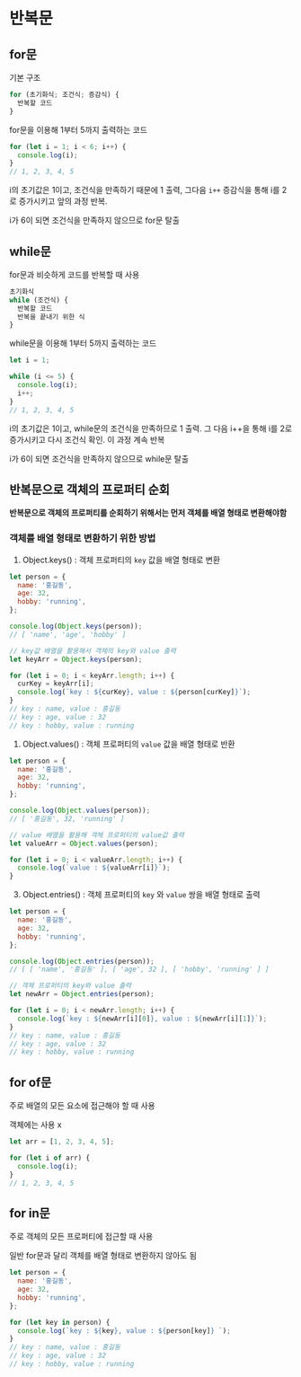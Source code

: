 # 반복문

## for문

기본 구조

```javascript
for (초기화식; 조건식; 증감식) {
  반복할 코드
}
```

for문을 이용해 1부터 5까지 출력하는 코드

```javascript
for (let i = 1; i < 6; i++) {
  console.log(i);
}
// 1, 2, 3, 4, 5
```

i의 초기값은 1이고, 조건식을 만족하기 때문에 1 출력, 그다음 `i++` 증감식을 통해 i를 2로 증가시키고 앞의 과정 반복.

i가 6이 되면 조건식을 만족하지 않으므로 for문 탈출

## while문

for문과 비슷하게 코드를 반복할 때 사용

```javascript
초기화식
while (조건식) {
  반복할 코드
  반복을 끝내기 위한 식
}
```

while문을 이용해 1부터 5까지 출력하는 코드

```javascript
let i = 1;

while (i <= 5) {
  console.log(i);
  i++;
}
// 1, 2, 3, 4, 5
```

i의 초기값은 1이고, while문의 조건식을 만족하므로 1 출력. 그 다음 i++을 통해 i를 2로 증가시키고 다시 조건식 확인. 이 과정 계속 반복

i가 6이 되면 조건식을 만족하지 않으므로 while문 탈출

## 반복문으로 객체의 프로퍼티 순회

**반복문으로 객체의 프로퍼티를 순회하기 위해서는 먼저 객체를 배열 형태로 변환해야함**

### 객체를 배열 형태로 변환하기 위한 방법

1. Object.keys() : 객체 프로퍼티의 `key` 값을 배열 형태로 변환

```javascript
let person = {
  name: '홍길동',
  age: 32,
  hobby: 'running',
};

console.log(Object.keys(person));
// [ 'name', 'age', 'hobby' ]

// key값 배열을 활용해서 객체의 key와 value 출력
let keyArr = Object.keys(person);

for (let i = 0; i < keyArr.length; i++) {
  curKey = keyArr[i];
  console.log(`key : ${curKey}, value : ${person[curKey]}`);
}
// key : name, value : 홍길동
// key : age, value : 32
// key : hobby, value : running
```

1. Object.values() : 객체 프로퍼티의 `value` 값을 배열 형태로 반환

```javascript
let person = {
  name: '홍길동',
  age: 32,
  hobby: 'running',
};

console.log(Object.values(person));
// [ '홍길동', 32, 'running' ]

// value 배열을 활용해 객체 프로퍼티의 value값 출력
let valueArr = Object.values(person);

for (let i = 0; i < valueArr.length; i++) {
  console.log(`value : ${valueArr[i]}`);
}
```

3. Object.entries() : 객체 프로퍼티의 `key` 와 `value` 쌍을 배열 형태로 출력

```javascript
let person = {
  name: '홍길동',
  age: 32,
  hobby: 'running',
};

console.log(Object.entries(person));
// [ [ 'name', '홍길동' ], [ 'age', 32 ], [ 'hobby', 'running' ] ]

// 객체 프로퍼티의 key와 value 출력
let newArr = Object.entries(person);

for (let i = 0; i < newArr.length; i++) {
  console.log(`key : ${newArr[i][0]}, value : ${newArr[i][1]}`);
}
// key : name, value : 홍길동
// key : age, value : 32
// key : hobby, value : running
```

## for of문

주로 배열의 모든 요소에 접근해야 할 때 사용

객체에는 사용 x

```javascript
let arr = [1, 2, 3, 4, 5];

for (let i of arr) {
  console.log(i);
}
// 1, 2, 3, 4, 5
```

## for in문

주로 객체의 모든 프로퍼티에 접근할 때 사용

일반 for문과 달리 객체를 배열 형태로 변환하지 않아도 됨

```javascript
let person = {
  name: '홍길동',
  age: 32,
  hobby: 'running',
};

for (let key in person) {
  console.log(`key : ${key}, value : ${person[key]} `);
}
// key : name, value : 홍길동
// key : age, value : 32
// key : hobby, value : running
```
